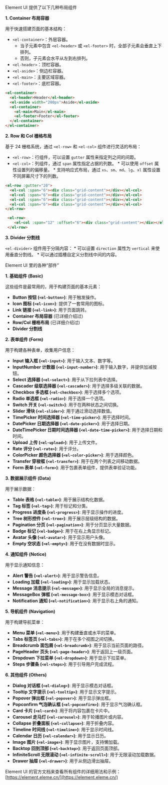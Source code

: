 Element UI 提供了以下几种布局组件

**1. Container 布局容器**

   用于快速搭建页面的基本结构：

   *   `<el-container>`：外层容器。
        *   当子元素中包含 `<el-header>` 或 `<el-footer>` 时，全部子元素会垂直上下排列。
        *   否则，子元素会水平从左到右排列。
   *   `<el-header>`：顶栏容器。
   *   `<el-aside>`：侧边栏容器。
   *   `<el-main>`：主要区域容器。
   *   `<el-footer>`：底栏容器。

   ```html
   <el-container>
     <el-header>Header</el-header>
     <el-aside width="200px">Aside</el-aside>
     <el-container>
       <el-main>Main</el-main>
       <el-footer>Footer</el-footer>
     </el-container>
   </el-container>
   ````

**2. Row 和 Col 栅格布局**

   基于 24 栅格系统，通过 `<el-row>` 和 `<el-col>` 组件进行灵活的布局：

   *   `<el-row>`：行组件，可以设置 `gutter` 属性来指定列之间的间距。
   *   `<el-col>`：列组件，通过 `span` 属性指定占据的列数。
      *   可以使用 `offset` 属性设置列的偏移量。
      *   支持响应式布局，通过 `xs`、`sm`、`md`、`lg`、`xl` 属性设置不同屏幕尺寸下的列数。

   ```html
   <el-row :gutter="20">
     <el-col :span="6"><div class="grid-content"></div></el-col>
     <el-col :span="6"><div class="grid-content"></div></el-col>
     <el-col :span="6"><div class="grid-content"></div></el-col>
     <el-col :span="6"><div class="grid-content"></div></el-col>
   </el-row>
   ````

   ```html
    <el-row>
       <el-col :span="12" :offset="6"><div class="grid-content"></div></el-col>
    </el-row>
   ````

**3. Divider 分割线**

   `<el-divider>` 组件用于分隔内容：
    *   可以设置 `direction` 属性为 `vertical` 来使用垂直分割线。
    *   可以通过插槽自定义分割线中间的内容。


 Element UI 里的各种“部件”

**1. 基础组件 (Basic)**

   这些组件是最常用的，用于构建页面的基本元素：

   *   **Button 按钮 (`<el-button>`)**: 用于触发操作。
   *   **Icon 图标 (`<el-icon>`)**: 提供了一套常用的图标。
   *   **Link 链接 (`<el-link>`)**: 用于页面跳转。
   *   **Container 布局容器** (已详细介绍过)
   *   **Row/Col 栅格布局** (已详细介绍过)
   *   **Divider 分割线**

**2. 表单组件 (Form)**

   用于构建各种表单，收集用户信息：

   *   **Input 输入框 (`<el-input>`)**: 用于输入文本、数字等。
   *   **InputNumber 计数器 (`<el-input-number>`)**: 用于输入数字，并提供加减按钮。
   *   **Select 选择器 (`<el-select>`)**: 用于从下拉列表中选择。
   *   **Cascader 级联选择器 (`<el-cascader>`)**: 用于选择多级关联的数据。
   *   **Checkbox 多选框 (`<el-checkbox>`)**: 用于选择多个选项。
   *   **Radio 单选框 (`<el-radio>`)**: 用于选择一个选项。
   *   **Switch 开关 (`<el-switch>`)**: 用于在两种状态之间切换。
   *   **Slider 滑块 (`<el-slider>`)**: 用于通过滑动选择数值。
   *   **TimePicker 时间选择器 (`<el-time-picker>`)**: 用于选择时间。
   *   **DatePicker 日期选择器 (`<el-date-picker>`)**: 用于选择日期。
   *   **DateTimePicker 日期时间选择器 (`<el-date-time-picker>`)**: 用于选择日期和时间。
   *   **Upload 上传 (`<el-upload>`)**: 用于上传文件。
   *   **Rate 评分 (`<el-rate>`)**: 用于评分。
   *   **ColorPicker 颜色选择器 (`<el-color-picker>`)**: 用于选择颜色。
   *   **Transfer 穿梭框 (`<el-transfer>`)**: 用于在两个列表之间移动数据。
   *   **Form 表单 (`<el-form>`)**: 用于包裹表单组件，提供表单验证功能。

**3. 数据展示组件 (Data)**

   用于展示数据：

   *   **Table 表格 (`<el-table>`)**: 用于展示结构化数据。
   *   **Tag 标签 (`<el-tag>`)**: 用于标记和分类。
   *   **Progress 进度条 (`<el-progress>`)**: 用于显示操作的进度。
   *   **Tree 树形控件 (`<el-tree>`)**: 用于展示层级结构的数据。
   *   **Pagination 分页 (`<el-pagination>`)**: 用于分页显示大量数据。
   *   **Badge 标记 (`<el-badge>`)**: 用于在右上角显示标记。
   *   **Avatar 头像 (`<el-avatar>`)**: 用于显示用户头像。
   *   **Empty 空状态 (`<el-empty>`)**: 用于在没有数据时显示。

**4. 通知组件 (Notice)**

   用于显示通知信息：

   *   **Alert 警告 (`<el-alert>`)**: 用于显示警告信息。
   *   **Loading 加载 (`<el-loading>`)**: 用于显示加载状态。
   *   **Message 消息提示 (`<el-message>`)**: 用于显示全局的消息提示。
   *   **MessageBox 弹框 (`<el-message-box>`)**: 用于显示模态对话框。
   *   **Notification 通知 (`<el-notification>`)**: 用于显示右上角的通知。

**5. 导航组件 (Navigation)**

   用于构建导航菜单：

   *   **Menu 菜单 (`<el-menu>`)**: 用于构建垂直或水平的菜单。
   *   **Tabs 标签页 (`<el-tabs>`)**: 用于在多个视图之间切换。
   *   **Breadcrumb 面包屑 (`<el-breadcrumb>`)**: 用于显示当前页面的路径。
   *   **PageHeader 页头 (`<el-page-header>`)**: 用于返回上一级页面。
   *   **Dropdown 下拉菜单 (`<el-dropdown>`)**: 用于显示下拉菜单。
   *   **Steps 步骤条 (`<el-steps>`)**: 用于引导用户完成流程。

**6. 其他组件 (Others)**

   *   **Dialog 对话框 (`<el-dialog>`)**: 用于显示模态对话框。
   *   **Tooltip 文字提示 (`<el-tooltip>`)**: 用于显示文字提示。
   *   **Popover 弹出框 (`<el-popover>`)**: 用于显示弹出框。
   *   **Popconfirm 气泡确认框 (`<el-popconfirm>`)**: 用于显示气泡确认框。
   *   **Card 卡片 (`<el-card>`)**: 用于将内容包裹在卡片中。
   *   **Carousel 走马灯 (`<el-carousel>`)**: 用于轮播图片或内容。
   *   **Collapse 折叠面板 (`<el-collapse>`)**: 用于折叠内容。
   *   **Timeline 时间线 (`<el-timeline>`)**: 用于显示时间线。
   *   **Calendar 日历 (`<el-calendar>`)**: 用于显示日历。
   *   **Image 图片 (`<el-image>`)**: 用于显示图片，支持懒加载。
   *   **Backtop 回到顶部 (`<el-backtop>`)**: 用于返回页面顶部。
   *   **InfiniteScroll 无限滚动 (`<el-infinite-scroll>`)**: 用于无限滚动加载数据。
   *   **Drawer 抽屉 (`<el-drawer>`)**: 用于从侧边滑出抽屉。

Element UI 的官方文档来查看所有组件的详细用法和示例：[https://element.eleme.cn/](https://element.eleme.cn/)

